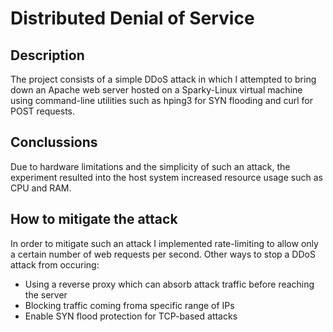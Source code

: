 # Distributed Denial of Service

## Description 
The project consists of a simple DDoS attack in which I attempted to bring down an Apache web server hosted
on a Sparky-Linux virtual machine using command-line utilities such as hping3 for SYN flooding and curl for
POST requests.

## Conclussions
Due to hardware limitations and the simplicity of such an attack, the experiment resulted into the host system
increased resource usage such as CPU and RAM.

## How to mitigate the attack  
In order to mitigate such an attack I implemented rate-limiting to allow only a certain number of web requests
per second.
Other ways to stop a DDoS attack from occuring:
  - Using a reverse proxy which can absorb attack traffic before reaching the server
  - Blocking traffic coming froma specific range of IPs
  - Enable SYN flood protection for TCP-based attacks
